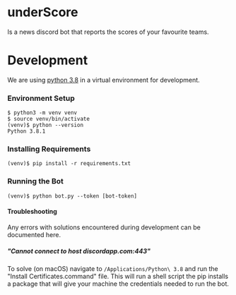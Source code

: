 # underScore

Is a news discord bot that reports the scores of your favourite teams.

# Development
We are using [python 3.8](https://www.python.org/downloads/) in a virtual environment for development.

### Environment Setup
```
$ python3 -m venv venv
$ source venv/bin/activate
(venv)$ python --version
Python 3.8.1
```

### Installing Requirements
```
(venv)$ pip install -r requirements.txt
```

### Running the Bot
```
(venv)$ python bot.py --token [bot-token]
```

#### Troubleshooting
Any errors with solutions encountered during development can be documented here.

##### "Cannot connect to host discordapp.com:443"
To solve (on macOS) navigate to `/Applications/Python\ 3.8` and run the "Install Certificates.command" file.  This will run a shell script the pip installs a package that will give your machine the credentials needed to run the bot. 
